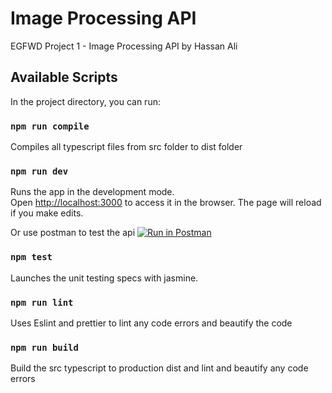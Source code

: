 # Image Processing API
EGFWD Project 1 - Image Processing API by Hassan Ali


## Available Scripts

In the project directory, you can run:

### `npm run compile`

Compiles all typescript files from src folder to dist folder

### `npm run dev`
Runs the app in the development mode.\
Open [http://localhost:3000](http://localhost:3000) to access it in the browser.
The page will reload if you make edits.

Or use postman to test the api
[![Run in Postman](https://run.pstmn.io/button.svg)](https://app.getpostman.com/run-collection/9169065-72b6ad9a-9289-49dc-96f5-84557e4097f9?action=collection%2Ffork&collection-url=entityId%3D9169065-72b6ad9a-9289-49dc-96f5-84557e4097f9%26entityType%3Dcollection%26workspaceId%3D99d1bef6-e0d0-4c23-b4e6-2e28c0eb69ef)

### `npm test`

Launches the unit testing specs with jasmine.

### `npm run lint`

Uses Eslint and prettier to lint any code errors and beautify the code

### `npm run build`

Build the src typescript to production dist and lint and beautify any code errors 
